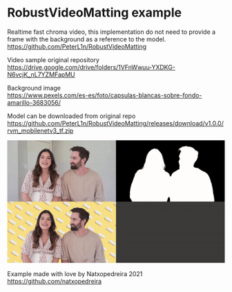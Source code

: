 # RobustVideoMatting example
Realtime fast chroma video, this implementation do not need to provide a frame with the background as a reference to the model.  
https://github.com/PeterL1n/RobustVideoMatting

Video sample original repository   
https://drive.google.com/drive/folders/1VFnWwuu-YXDKG-N6vcjK_nL7YZMFapMU

Background image  
https://www.pexels.com/es-es/foto/capsulas-blancas-sobre-fondo-amarillo-3683056/


Model can be downloaded from original repo  
https://github.com/PeterL1n/RobustVideoMatting/releases/download/v1.0.0/rvm_mobilenetv3_tf.zip


![](./media/ezgif-2-2b7b3147e76e.gif)


Example made with love by Natxopedreira 2021  
https://github.com/natxopedreira